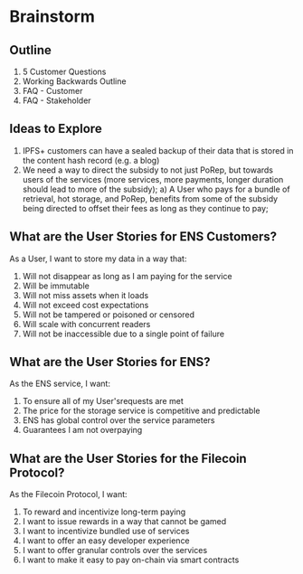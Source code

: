 # Brainstorm

## Outline

1. 5 Customer Questions
2. Working Backwards Outline
3. FAQ - Customer
4. FAQ - Stakeholder

## Ideas to Explore
1. IPFS+ customers can have a sealed backup of their data that is stored in the content hash record (e.g. a blog)
2. We need a way to direct the subsidy to not just PoRep, but towards users of the services (more services, more payments, longer duration should lead to more of the subsidy);
    a) A User who pays for a bundle of retrieval, hot storage, and PoRep, benefits from some of the subsidy being directed to offset their fees as long as they continue to pay;


## What are the User Stories for ENS Customers?
As a User, I want to store my data in a way that:

1) Will not disappear as long as I am paying for the service
2) Will be immutable 
3) Will not miss assets when it loads
4) Will not exceed cost expectations
5) Will not be tampered or poisoned or censored
6) Will scale with concurrent readers
7) Will not be inaccessible due to a single point of failure

## What are the User Stories for ENS?
As the ENS service, I want:
1) To ensure all of my User'srequests are met
2) The price for the storage service is competitive and predictable
3) ENS has global control over the service parameters
4) Guarantees I am not overpaying

## What are the User Stories for the Filecoin Protocol?
As the Filecoin Protocol, I want:

1) To reward and incentivize long-term paying 
2) I want to issue rewards in a way that cannot be gamed
3) I want to incentivize bundled use of services
4) I want to offer an easy developer experience
5) I want to offer granular controls over the services
6) I want to make it easy to pay on-chain via smart contracts



